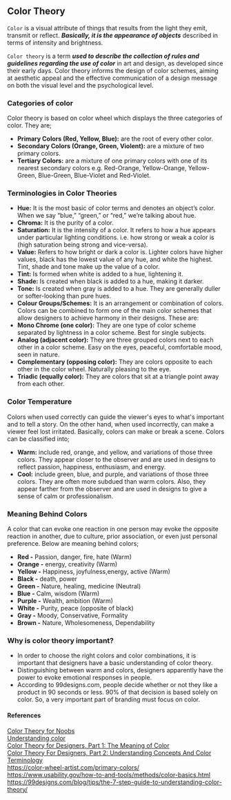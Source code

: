 ## Color Theory
``Color`` is a visual attribute of things that results from the light they emit, transmit or reflect. __*Basically, it is the appearance of objects*__ described in terms of intensity and brightness.

``Color theory`` is a term __*used to describe the collection of rules and guidelines regarding the use of color*__ in art and design, as developed since their early days. Color theory informs the design of color schemes, aiming at aesthetic appeal and the effective communication of a design message on both the visual level and the psychological level.

### Categories of color
Color theory is based on color wheel which displays the three categories of color. They are;<br>
- **Primary Colors (Red, Yellow, Blue):** are the root of every other color.
- **Secondary Colors (Orange, Green, Violent):** are a mixture of two primary colors.  
- **Tertiary Colors:** are a mixture of one primary colors with one of its nearest secondary colors e.g. Red-Orange, Yellow-Orange, Yellow-Green, Blue-Green, Blue-Violet and Red-Violet.

### Terminologies in Color Theories
- **Hue:** It is the most basic of color terms and denotes an object’s color. When we say “blue,” “green,” or “red,” we’re talking about hue.<br>
- **Chroma:** It is the purity of a color.<br>
- **Saturation:** It is the intensity of a color. It refers to how a hue appears under particular lighting conditions. i.e. how strong or weak a color is (high saturation being strong and vice-versa).<br>
- **Value:** Refers to how bright or dark a color is. Lighter colors have higher values, black has the lowest value of any hue, and white the highest. Tint, shade and tone make up the value of a color.<br>
- **Tint:** Is formed when white is added to a hue, lightening it.<br>
- **Shade:** Is created when black is added to a hue, making it darker.<br>
- **Tone:** Is created when gray is added to a hue. They are generally duller or softer-looking than pure hues.<br>
- **Colour Groups/Schemes:** It is an arrangement or combination of colors. Colors can be combined to form one of the main color schemes that allow designers to achieve harmony in their designs. These are:<br>
- **Mono Chrome (one color):** They are one type of color scheme separated by lightness in a color scheme. Best for single subjects.<br>
- **Analog (adjacent color):** They are three grouped  colors next to each other in a color scheme. Easy on the eyes, peaceful, comfortable mood, seen in nature.<br>
- **Complementary (opposing color):** They are colors opposite to each other in the color wheel. Naturally pleasing to the eye.<br>
- **Triadic (equally color):** They are colors that sit at a triangle point away from each other.<br>

### Color Temperature
Colors when used correctly can guide the viewer's eyes to what's important and to tell a story. On the other hand, when used incorrectly, can make a viewer feel lost irritated. Basically, colors can make or break a scene.
Colors can be classified into;<br>
- **Warm:**  include red, orange, and yellow, and variations of those three colors. They appear closer to the observer and are used in designs to reflect passion, happiness, enthusiasm, and energy.<br>
- **Cool:** include green, blue, and purple, and variations of those three colors. They are often more subdued than warm colors. Also, they appear farther from the observer and are used in designs to give a sense of calm or professionalism.<br>




### Meaning Behind Colors
A color that can evoke one reaction in one person may evoke the opposite reaction in another, due to culture, prior association, or even just personal preference. Below are meaning behind colors;<br>
- __Red -__ Passion, danger, fire, hate (Warm)
- **Orange -** energy, creativity (Warm)
- **Yellow -** Happiness, joyfulness,energy, active  (Warm)
- **Black -** death, power
- **Green -** Nature, healing, medicine (Neutral)
- **Blue -** Calm, wisdom (Warm)
- **Purple -** Wealth, ambition (Warm)
- **White -** Purity, peace (opposite of black)
- **Gray -** Moody, Conservative, Formality
- **Brown -** Nature, Wholesomeness, Dependability

### Why is color theory important?
- In order to choose the right colors and color combinations, it is important that designers have a basic understanding of color theory.
- Distinguishing between warm and colors, designers apparently have the power to evoke emotional responses in people. 
- According to 99designs.com, people decide whether or not they like a product in 90 seconds or less. 90% of that decision is based solely on color. So, a very important part of branding must focus on color.






#### References
[Color Theory for Noobs](https://youtu.be/AvgCkHrcj90)<br>
[Understanding color](https://youtu.be/Qj1FK8n7WgY)<br>
[Color Theory for Designers, Part 1: The Meaning of Color](https://www.smashingmagazine.com/2010/01/color-theory-for-designers-part-1-the-meaning-of-color/)<br>
[Color Theory For Designers, Part 2: Understanding Concepts And Color Terminology](https://www.smashingmagazine.com/2010/02/color-theory-for-designers-part-2-understanding-concepts-and-terminology/)<br>
https://color-wheel-artist.com/primary-colors/<br>
https://www.usability.gov/how-to-and-tools/methods/color-basics.html<br>
https://99designs.com/blog/tips/the-7-step-guide-to-understanding-color-theory/
 
 
 
 
 




